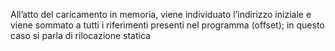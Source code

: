 
All’atto del caricamento in memoria, viene individuato l’indirizzo iniziale  e viene sommato a tutti i riferimenti presenti nel programma (offset); in questo caso si parla di rilocazione statica
